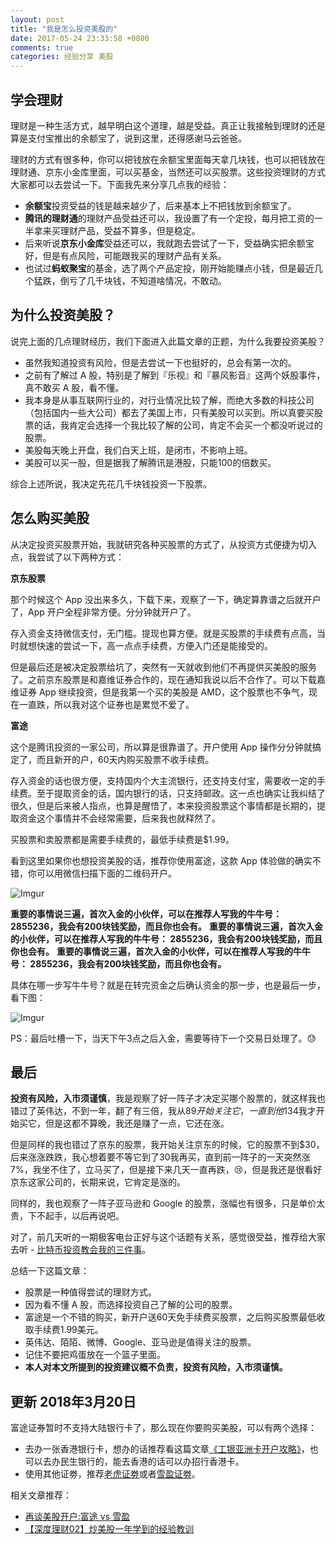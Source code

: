 ```yaml
---
layout: post
title: "我是怎么投资美股的"
date: 2017-05-24 23:33:58 +0800
comments: true
categories: 经验分享 美股
---
```

## 学会理财

理财是一种生活方式，越早明白这个道理，越是受益。真正让我接触到理财的还是算是支付宝推出的余额宝了，说到这里，还得感谢马云爸爸。

理财的方式有很多种，你可以把钱放在余额宝里面每天拿几块钱，也可以把钱放在理财通、京东小金库里面，可以买基金，当然还可以买股票。这些投资理财的方式大家都可以去尝试一下。下面我先来分享几点我的经验：

- **余额宝**投资受益的钱是越来越少了，后来基本上不把钱放到余额宝了。
- **腾讯的理财通**的理财产品受益还可以，我设置了有一个定投，每月把工资的一半拿来买理财产品，受益不算多，但是稳定。
- 后来听说**京东小金库**受益还可以，我就跑去尝试了一下，受益确实把余额宝好，但是有点风险，可能跟我买的理财产品有关系。
- 也试过**蚂蚁聚宝**的基金，选了两个产品定投，刚开始能赚点小钱，但是最近几个猛跌，倒亏了几千块钱，不知道啥情况，不敢动。

<!--more-->

## 为什么投资美股？

说完上面的几点理财经历，我们下面进入此篇文章的正题，为什么我要投资美股？

- 虽然我知道投资有风险，但是去尝试一下也挺好的，总会有第一次的。
- 之前有了解过 A 股，特别是了解到『乐视』和『暴风影音』这两个妖股事件，真不敢买 A 股，看不懂。
- 我本身是从事互联网行业的，对行业情况比较了解，而绝大多数的科技公司（包括国内一些大公司）都去了美国上市，只有美股可以买到。所以真要买股票的话，我肯定会选择一个我比较了解的公司，肯定不会买一个都没听说过的股票。
- 美股每天晚上开盘，我们白天上班，是闭市，不影响上班。
- 美股可以买一股，但是据我了解腾讯是港股，只能100的倍数买。

综合上述所说，我决定先花几千块钱投资一下股票。

## 怎么购买美股

从决定投资买股票开始，我就研究各种买股票的方式了，从投资方式便捷为切入点，我尝试了以下两种方式：

**京东股票**

那个时候这个 App 没出来多久，下载下来，观察了一下，确定算靠谱之后就开户了，App 开户全程非常方便。分分钟就开户了。

存入资金支持微信支付，无门槛。提现也算方便。就是买股票的手续费有点高，当时就想快速的尝试一下，高一点点手续费，方便入门还是能接受的。

但是最后还是被决定股票给坑了，突然有一天就收到他们不再提供买美股的服务了。之前京东股票是和嘉维证券合作的，现在通知我说以后不合作了。可以下载嘉维证券 App 继续投资，但是我第一个买的美股是 AMD，这个股票也不争气，现在一直跌，所以我对这个证券也是累觉不爱了。

**富途**

这个是腾讯投资的一家公司，所以算是很靠谱了。开户使用 App 操作分分钟就搞定了，而且新开的户，60天内购买股票不收手续费。

存入资金的话也很方便，支持国内个大主流银行，还支持支付宝，需要收一定的手续费。至于提取资金的话，国内银行的话，只支持邮政。这一点也确实让我纠结了很久，但是后来被人指点，也算是醒悟了，本来投资股票这个事情都是长期的，提取资金这个事情并不会经常需要，后来我也就释然了。

买股票和卖股票都是需要手续费的，最低手续费是$1.99。

看到这里如果你也想投资美股的话，推荐你使用富途，这款 App 体验做的确实不错，你可以用微信扫描下面的二维码开户。

![Imgur](http://i.imgur.com/GztZYsUl.png)


**重要的事情说三遍，首次入金的小伙伴，可以在推荐人写我的牛牛号： 2855236，我会有200块钱奖励，而且你也会有。**
**重要的事情说三遍，首次入金的小伙伴，可以在推荐人写我的牛牛号： 2855236，我会有200块钱奖励，而且你也会有。**
**重要的事情说三遍，首次入金的小伙伴，可以在推荐人写我的牛牛号： 2855236，我会有200块钱奖励，而且你也会有。**

具体在哪一步写牛牛号？就是在转完资金之后确认资金的那一步，也是最后一步，看下图：

![Imgur](https://i.imgur.com/UooltHFl.jpg)

PS：最后吐槽一下，当天下午3点之后入金，需要等待下一个交易日处理了。😓

## 最后

**投资有风险，入市须谨慎**，我是观察了好一阵子才决定买哪个股票的，就这样我也错过了英伟达，不到一年，翻了有三倍，我从$89开始关注它，一直到他$134我才开始买它，但是这都不算晚，我还是赚了一点，它还在涨。

但是同样的我也错过了京东的股票，我开始关注京东的时候，它的股票不到$30，后来涨涨跌跌，我心想着要不等它到了30我再买，直到前一阵子的一天突然涨7%，我坐不住了，立马买了，但是接下来几天一直再跌，😢，但是我还是很看好京东这家公司的，长期来说，它肯定是涨的。

同样的，我也观察了一阵子亚马逊和 Google 的股票，涨幅也有很多，只是单价太贵，下不起手，以后再说吧。

对了，前几天听的一期极客电台正好与这个话题有关系，感觉很受益，推荐给大家去听 - [比特币投资教会我的三件事](https://geek.wasai.org/bitcoin-huobi-okcoin-investment/)。

总结一下这篇文章：

- 股票是一种值得尝试的理财方式。
- 因为看不懂 A 股，而选择投资自己了解的公司的股票。
- 富途是一个不错的购买，新开户送60天免手续费买股票，之后购买股票最低收取手续费1.99美元。
- 英伟达、陌陌、微博、Google、亚马逊是值得关注的股票。
- 记住不要把鸡蛋放在一个篮子里面。
- **本人对本文所提到的投资建议概不负责，投资有风险，入市须谨慎。**


## 更新 2018年3月20日

富途证券暂时不支持大陆银行卡了，那么现在你要购买美股，可以有两个选择：

- 去办一张香港银行卡，想办的话推荐看这篇文章[《工银亚洲卡开户攻略》](http://blog.forecho.com/icbc-asia-open-account.html)，也可以去办民生银行的，能去香港的话可以办招行香港卡。
- 使用其他证劵，推荐[老虎证劵](https://itiger.com/accounts?invite=FORECHO)或者[雪盈证劵](https://www.snowballsecurities.com/ib-account-open/web?r=50001001166)。

相关文章推荐：

- [再谈美股开户:富途 vs 雪盈](https://blog.forecho.com/talk-about-US-stocks-account-again.html)
- [【深度理财02】炒美股一年学到的经验教训](https://blog.forecho.com/financedeep-02.html)

